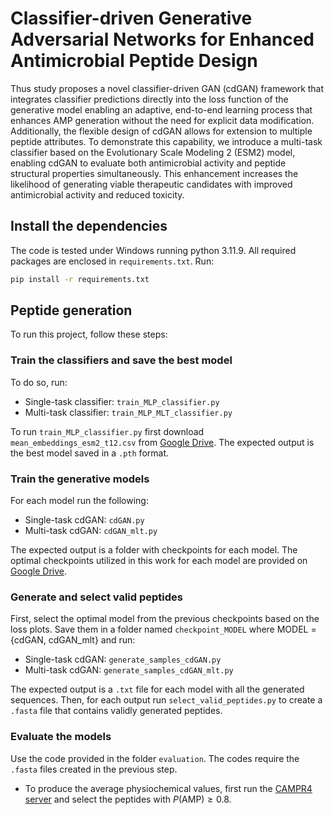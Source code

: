 # Classifier-driven Generative Adversarial Networks for Enhanced Antimicrobial Peptide Design

Thus study proposes a novel classifier-driven GAN (cdGAN) framework that integrates classifier predictions directly into the loss function of the generative model enabling an adaptive, end-to-end learning process that enhances AMP generation without the need for explicit data modification. Additionally, the flexible design of cdGAN allows for extension to multiple peptide attributes. To demonstrate this capability, we introduce a multi-task classifier based on the Evolutionary Scale Modeling 2 (ESM2) model, enabling cdGAN to evaluate both antimicrobial activity and peptide structural properties simultaneously. This enhancement increases the likelihood of generating viable therapeutic candidates with improved antimicrobial activity and reduced toxicity. 

## Install the dependencies
The code is tested under Windows running python 3.11.9. All required packages are enclosed in `requirements.txt`. Run:
```bash
pip install -r requirements.txt
```
## Peptide generation
To run this project, follow these steps:

### Train the classifiers and save the best model
To do so, run:  
- Single-task classifier: `train_MLP_classifier.py`
- Multi-task classifier: `train_MLP_MLT_classifier.py`
  
To run `train_MLP_classifier.py` first download `mean_embeddings_esm2_t12.csv` from [Google Drive](https://drive.google.com/drive/u/2/folders/1WijbpvpEIuInb6mI43twwP2CYRpvlxK0). The expected output is the best model saved in a `.pth` format.

### Train the generative models
For each model run the following:
- Single-task cdGAN: `cdGAN.py`
- Multi-task cdGAN: `cdGAN_mlt.py`
  
The expected output is a folder with checkpoints for each model. The optimal checkpoints utilized in this work for each model are provided on [Google Drive](https://drive.google.com/drive/u/2/folders/1WijbpvpEIuInb6mI43twwP2CYRpvlxK0).

### Generate and select valid peptides
First, select the optimal model from the previous checkpoints based on the loss plots. Save them in a folder named `checkpoint_MODEL` where MODEL = {cdGAN, cdGAN_mlt} and run:
- Single-task cdGAN: `generate_samples_cdGAN.py`
- Multi-task cdGAN: `generate_samples_cdGAN_mlt.py`

The expected output is a `.txt` file for each model with all the generated sequences. Then, for each output run `select_valid_peptides.py` to create a `.fasta` file that contains validly generated peptides.

### Evaluate the models
Use the code provided in the folder `evaluation`. The codes require the `.fasta` files created in the previous step.
- To produce the average physiochemical values, first run the [CAMPR4 server](https://camp.bicnirrh.res.in/predict/) and select the peptides with $P(\text{AMP}) \geq 0.8$.



